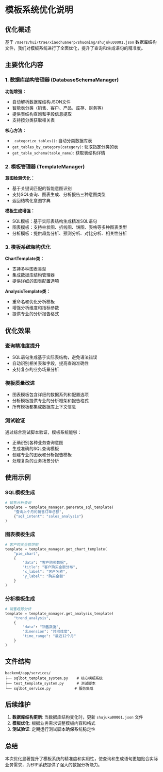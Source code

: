 # 模板系统优化说明

## 优化概述

基于 `/Users/hui/trae/xiaochuanerp/shuoming/shujuku00001.json` 数据库结构文件，我们对模板系统进行了全面优化，提升了查询和生成语句的精准度。

## 主要优化内容

### 1. 数据库结构管理器 (DatabaseSchemaManager)

**功能增强：**
- 自动解析数据库结构JSON文件
- 智能表分类（销售、客户、产品、库存、财务等）
- 提供表结构查询和字段信息提取
- 支持按分类获取相关表

**核心方法：**
- `_categorize_tables()`: 自动分类数据库表
- `get_tables_by_category(category)`: 获取指定分类的表
- `get_table_schema(table_name)`: 获取表结构详情

### 2. 模板管理器 (TemplateManager)

**意图检测优化：**
- 基于关键词匹配的智能意图识别
- 支持SQL查询、图表生成、分析报告三种意图类型
- 返回结构化意图字典

**模板生成增强：**
- SQL模板：基于实际表结构生成精准SQL语句
- 图表模板：支持柱状图、折线图、饼图、表格等多种图表类型
- 分析模板：提供趋势分析、预测分析、对比分析、相关性分析

### 3. 模板系统架构优化

**ChartTemplate类：**
- 支持多种图表类型
- 集成数据库结构管理器
- 提供详细的图表配置选项

**AnalysisTemplate类：**
- 重命名和优化分析模板
- 增强分析维度和指标参数
- 提供专业的分析报告格式

## 优化效果

### 查询精准度提升
- SQL语句生成基于实际表结构，避免语法错误
- 自动识别相关表和字段，提高查询准确性
- 支持复杂的业务场景分析

### 模板质量改进
- 图表模板包含详细的数据系列和配置选项
- 分析模板提供专业的分析框架和报告格式
- 所有模板都集成数据库上下文信息

### 测试验证

通过综合测试脚本验证，模板系统能够：
- 正确识别各种业务查询意图
- 生成准确的SQL查询模板
- 创建专业的图表和分析报告模板
- 处理复杂的业务场景分析

## 使用示例

### SQL模板生成
```python
# 销售分析查询
template = template_manager.generate_sql_template(
    "查询上个月的销售订单总额",
    {"sql_intent": "sales_analysis"}
)
```

### 图表模板生成
```python
# 客户购买金额饼图
template = template_manager.get_chart_template(
    "pie_chart",
    {
        "data": "客户购买数据",
        "title": "客户购买金额分布",
        "x_label": "客户名称",
        "y_label": "购买金额"
    }
)
```

### 分析模板生成
```python
# 销售趋势分析
template = template_manager.get_analysis_template(
    "trend_analysis",
    {
        "data": "销售数据",
        "dimension": "时间维度",
        "time_range": "最近12个月"
    }
)
```

## 文件结构

```
backend/app/services/
├── sqlbot_template_system.py    # 核心模板系统
├── test_template_system.py      # 测试脚本
└── sqlbot_service.py           # 服务集成
```

## 后续维护

1. **数据库结构更新**: 当数据库结构变化时，更新 `shujuku00001.json` 文件
2. **模板优化**: 根据业务需求调整模板内容和格式
3. **测试验证**: 定期运行测试脚本确保系统稳定性

## 总结

本次优化显著提升了模板系统的精准度和实用性，使查询和生成语句更加贴合实际业务需求，为ERP系统提供了强大的数据分析能力。